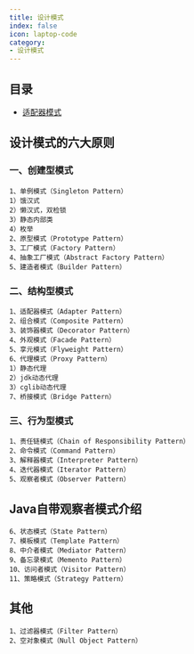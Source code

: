 ```yaml
---
title: 设计模式
index: false
icon: laptop-code
category:
- 设计模式
---
```


## 目录

- [适配器模式](adapter.md)


## 设计模式的六大原则
### 一、创建型模式

    1、单例模式（Singleton Pattern）
    1）饿汉式
    2）懒汉式，双检锁
    3）静态内部类
    4）枚举
    2、原型模式（Prototype Pattern）
    3、工厂模式（Factory Pattern）
    4、抽象工厂模式（Abstract Factory Pattern）
    5、建造者模式（Builder Pattern）

### 二、结构型模式

    1、适配器模式（Adapter Pattern）
    2、组合模式（Composite Pattern）
    3、装饰器模式（Decorator Pattern）
    4、外观模式（Facade Pattern）
    5、享元模式（Flyweight Pattern）
    6、代理模式（Proxy Pattern）
    1）静态代理
    2）jdk动态代理
    3）cglib动态代理
    7、桥接模式（Bridge Pattern）
### 三、行为型模式

    1、责任链模式（Chain of Responsibility Pattern）
    2、命令模式（Command Pattern）
    3、解释器模式（Interpreter Pattern）
    4、迭代器模式（Iterator Pattern）
    5、观察者模式（Observer Pattern）
## Java自带观察者模式介绍

    6、状态模式（State Pattern）
    7、模板模式（Template Pattern）
    8、中介者模式（Mediator Pattern）
    9、备忘录模式（Memento Pattern）
    10、访问者模式（Visitor Pattern）
    11、策略模式（Strategy Pattern）
## 其他

    1、过滤器模式（Filter Pattern）
    2、空对象模式（Null Object Pattern）
